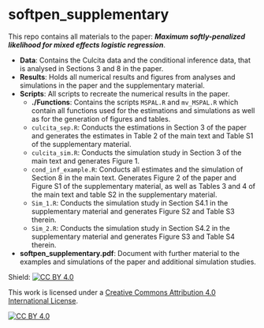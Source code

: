 # softpen_supplementary

This repo contains all materials to the paper:  ***Maximum softly-penalized likelihood for mixed effects logistic regression***.

- **Data**: Contains the Culcita data and the conditional inference data, that is analysed in Sections 3 and 8 in the paper. 
- **Results**: Holds all numerical results and figures from analyses and simulations in the paper and the supplementary material.
- **Scripts**: All scripts to recreate the numerical results in the paper. 
	- **./Functions**: Contains the scripts `MSPAL.R` and `mv_MSPAL.R` which contain all functions used for the estimations and simulations as well as for the generation of figures and tables. 
	- `culcita_sep.R`: Conducts the estimations in Section 3 of the paper and generates the estimates in Table 2 of the main text and Table S1 of the supplementary material. 
	- `culcita_sim.R`: Conducts the simulation study in Section 3 of the main text and generates Figure 1.
	- `cond_inf_example.R`: Conducts all estimates and the simulation of Section 8 in the main text. Generates Figure 2 of the paper and Figure S1 of the supplementary material, as well as Tables 3 and 4 of the main text and table S2 in the supplementary material. 
	- `Sim_1.R`: Conducts the simulation study in Section S4.1 in the supplementary material and generates Figure S2 and Table S3 therein. 
	- `Sim_2.R`: Conducts the simulation study in Section S4.2 in the supplementary material and generates Figure S3 and Table S4 therein. 
- **softpen_supplementary.pdf**: Document with further material to the examples and simulations of the paper and additional simulation studies.

Shield: [![CC BY 4.0][cc-by-shield]][cc-by]

This work is licensed under a
[Creative Commons Attribution 4.0 International License][cc-by].

[![CC BY 4.0][cc-by-image]][cc-by]

[cc-by]: http://creativecommons.org/licenses/by/4.0/
[cc-by-image]: https://i.creativecommons.org/l/by/4.0/88x31.png
[cc-by-shield]: https://img.shields.io/badge/License-CC%20BY%204.0-lightgrey.svg
